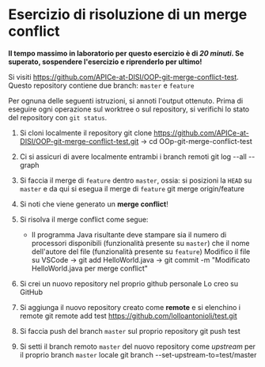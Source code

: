# Esercizio di risoluzione di un merge conflict

**Il tempo massimo in laboratorio per questo esercizio è di _20 minuti_.
Se superato, sospendere l'esercizio e riprenderlo per ultimo!**

Si visiti https://github.com/APICe-at-DISI/OOP-git-merge-conflict-test.
Questo repository contiene due branch: `master` e `feature`

Per ognuna delle seguenti istruzioni, si annoti l'output ottenuto.
Prima di eseguire ogni operazione sul worktree o sul repository,
si verifichi lo stato del repository con `git status`.

1. Si cloni localmente il repository
git clone https://github.com/APICe-at-DISI/OOP-git-merge-conflict-test.git -> cd OOp-git-merge-conflict-test

2. Ci si assicuri di avere localmente entrambi i branch remoti
git log --all --graph
3. Si faccia il merge di `feature` dentro `master`, ossia: si posizioni la `HEAD` su `master`
   e da qui si esegua il merge di `feature`
git merge origin/feature
4. Si noti che viene generato un **merge conflict**!
5. Si risolva il merge conflict come segue:
   - Il programma Java risultante deve stampare sia il numero di processori disponibili
     (funzionalità presente su `master`)
     che il nome dell'autore del file
     (funzionalità presente su `feature`)
Modifico il file su VSCode -> git add HelloWorld.java -> git commit -m "Modificato HelloWorld.java per merge conflict"
6. Si crei un nuovo repository nel proprio github personale
Lo creo su GitHub
7. Si aggiunga il nuovo repository creato come **remote** e si elenchino i remote
git remote add test https://github.com/lolloantonioli/test.git
8. Si faccia push del branch `master` sul proprio repository
git push test
9. Si setti il branch remoto `master` del nuovo repository come *upstream* per il proprio branch `master` locale
git branch --set-upstream-to=test/master
